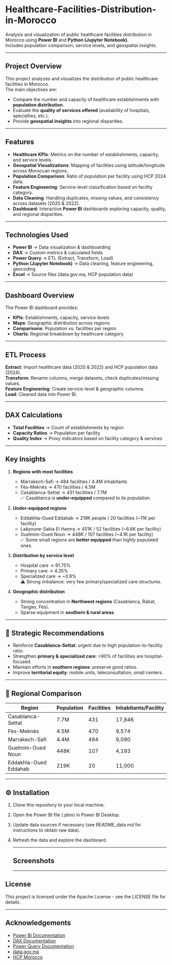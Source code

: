 # Healthcare-Facilities-Distribution-in-Morocco

Analysis and visualization of public healthcare facilities distribution in Morocco using **Power BI** and **Python (Jupyter Notebook)**.  
Includes population comparison, service levels, and geospatial insights.

---

##  Project Overview
This project analyzes and visualizes the distribution of public healthcare facilities in Morocco.  
The main objectives are:
- Compare the number and capacity of healthcare establishments with **population distribution**.  
- Evaluate the **quality of services offered** (availability of hospitals, specialties, etc.).  
- Provide **geospatial insights** into regional disparities.

---

##  Features
- **Healthcare KPIs**: Metrics on the number of establishments, capacity, and service levels.  
- **Geospatial Visualizations**: Mapping of facilities using latitude/longitude across Moroccan regions.  
- **Population Comparison**: Ratio of population per facility using HCP 2024 data.  
- **Feature Engineering**: Service-level classification based on facility category.  
- **Data Cleaning**: Handling duplicates, missing values, and consistency across datasets (2020 & 2022).  
- **Dashboard**: Interactive **Power BI** dashboards exploring capacity, quality, and regional disparities.  

---

##  Technologies Used
- **Power BI** → Data visualization & dashboarding  
- **DAX** → Custom metrics & calculated fields  
- **Power Query** → ETL (Extract, Transform, Load)  
- **Python (Jupyter Notebook)** → Data cleaning, feature engineering, geocoding  
- **Excel** → Source files (data.gov.ma, HCP population data)  

---

## Dashboard Overview
The Power BI dashboard provides:
- **KPIs**: Establishments, capacity, service levels  
- **Maps**: Geographic distribution across regions  
- **Comparisons**: Population vs. facilities per region  
- **Charts**: Regional breakdown by healthcare category  

---

##  ETL Process
**Extract**: Import healthcare data (2020 & 2022) and HCP population data (2024).  
**Transform**: Rename columns, merge datasets, check duplicates/missing values.  
**Feature Engineering**: Create service-level & geographic columns.  
**Load**: Cleaned data into Power BI.  

---

##  DAX Calculations
- **Total Facilities** → Count of establishments by region  
- **Capacity Ratios** → Population per facility  
- **Quality Index** → Proxy indicators based on facility category & services  

---

## Key Insights
1. **Regions with most facilities**  
   - Marrakech-Safi → 484 facilities / 4.4M inhabitants  
   - Fès-Meknès → 470 facilities / 4.5M  
   - Casablanca-Settat → 431 facilities / 7.7M  
   ✅ Casablanca is **under-equipped** compared to its population.  

2. **Under-equipped regions**  
   - Eddakhla-Oued Eddahab → 219K people / 20 facilities (~11K per facility)  
   - Laâyoune-Sakia El Hamra → 451K / 52 facilities (~8.6K per facility)  
   - Guelmim-Oued Noun → 448K / 107 facilities (~4.1K per facility)  
   ✅ Some small regions are **better equipped** than highly populated ones.  

3. **Distribution by service level**  
   - Hospital care → 91.75%  
   - Primary care → 4.35%  
   - Specialized care → ~3.9%  
   ⚠️ Strong imbalance: very few primary/specialized care structures.  

4. **Geographic distribution**  
   - Strong concentration in **Northwest regions** (Casablanca, Rabat, Tangier, Fès).  
   - Sparse equipment in **southern & rural areas**.  

---

## 🎯 Strategic Recommendations
- Reinforce **Casablanca-Settat**: urgent due to high population-to-facility ratio.  
- Strengthen **primary & specialized care**: >90% of facilities are hospital-focused.  
- Maintain efforts in **southern regions**: preserve good ratios.  
- Improve **territorial equity**: mobile units, teleconsultation, small centers.  

---

## 📑 Regional Comparison

| Region                  | Population | Facilities | Inhabitants/Facility |
|--------------------------|------------|------------|-----------------------|
| Casablanca-Settat        | 7.7M       | 431        | 17,846                |
| Fès-Meknès               | 4.5M       | 470        | 9,574                 |
| Marrakech-Safi           | 4.4M       | 484        | 9,090                 |
| Guelmim-Oued Noun        | 448K       | 107        | 4,193                 |
| Eddakhla-Oued Eddahab    | 219K       | 20         | 11,000                |

---

## ⚙️ Installation
1. Clone this repository to your local machine.
2. Open the Power BI file (.pbix) in Power BI Desktop.
3. Update data sources if necessary (see README_data.md for instructions to obtain raw data).
4. Refresh the data and explore the dashboard.

   ---

   ## Screenshots

   ---

## License
This project is licensed under the Apache License - see the LICENSE file for details.

   ---

## Acknowledgements
- [Power BI Documentation](https://learn.microsoft.com/en-us/power-bi/)  
- [DAX Documentation](https://learn.microsoft.com/en-us/dax/)  
- [Power Query Documentation](https://learn.microsoft.com/en-us/power-query/)  
- [data.gov.ma](https://www.data.gov.ma/)  
- [HCP Morocco](https://www.hcp.ma/) 

 
   
